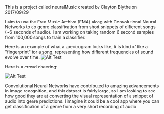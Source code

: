

This is a project called neuralMusic created by Clayton Blythe on 2017/09/29

I aim to use the Free Music Archive (FMA) along with Convolutional Neural Networks to do genre classification from 
short snippets of different songs (~6 seconds of audio). I am working on taking random 6 second samples from 100,000 songs to train a classifier. 

Here is an example of what a spectrogram looks like, it is kind of like a "fingerprint" for a song, representing how different frequencies of sound evolve over time. 
![Alt Test](https://github.com/claytonblythe/neuralMusic/tree/master/data/spectrograms/lose_yourself_to_dance.png)

Here is a crowd cheering:

![Alt Test](https://github.com/claytonblythe/neuralMusic/tree/master/data/spectrograms/crowd-cheering.png)

Convolutional Neural Networks have contributed to amazing advancements in image recognition, and this dataset is fairly large, so I am looking to see how good they are at converting the visual representation of a snippet of audio into genre predictions. I imagine it could be a cool app where you can get classification of a genre from a very short recording of audio


